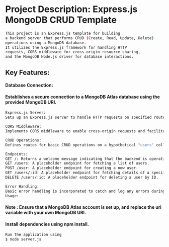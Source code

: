 # Project Description: Express.js MongoDB CRUD Template

```bash
This project is an Express.js template for building 
a backend server that performs CRUD (Create, Read, Update, Delete) 
operations using a MongoDB database. 
It utilizes the Express.js framework for handling HTTP 
requests, CORS middleware for cross-origin resource sharing, 
and the MongoDB Node.js driver for database interactions.
```

## Key Features:

#### Database Connection:

#### Establishes a secure connection to a MongoDB Atlas database using the provided MongoDB URI. 

```bash
Express.js Server:
Sets up an Express.js server to handle HTTP requests on specified routes.
```
```bash
CORS Middleware:
Implements CORS middleware to enable cross-origin requests and facilitate communication with frontend applications.
```

```bash
CRUD Operations:
Defines routes for basic CRUD operations on a hypothetical "users" collection in the MongoDB database.
```
```bash
Endpoints:
GET /: Returns a welcome message indicating that the backend is operational.
GET /users: A placeholder endpoint for fetching a list of users.
POST /user: A placeholder endpoint for creating a new user.
GET /users/:id: A placeholder endpoint for fetching details of a specific user by ID.
DELETE /users/:id: A placeholder endpoint for deleting a user by ID.
```
```bash
Error Handling:
Basic error handling is incorporated to catch and log any errors during database connection and server operation.
Usage:
```

#### Note : Ensure that a MongoDB Atlas account is set up, and replace the uri variable with your own MongoDB URI.

#### Install dependencies using npm install.
```bash
Run the application using 
$ node server.js
```
